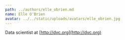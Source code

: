 ```yaml
---
path: ../authors/elle_obrien.md
name: Elle O'Brien
avatar: ../../static/uploads/avatars/elle_obrien.jpg
---
```


Data scientist at [http://dvc.org](http://dvc.org)
